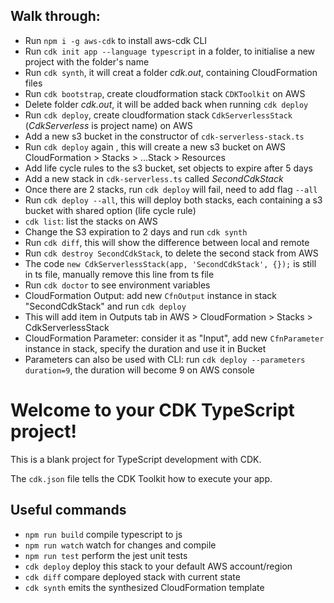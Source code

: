 ## Walk through: 
- Run `npm i -g aws-cdk` to install aws-cdk CLI
- Run `cdk init app --language typescript` in a folder, to initialise a new project with the folder's name
- Run `cdk synth`, it will creat a folder *cdk.out*, containing CloudFormation files
- Run `cdk bootstrap`, create cloudformation stack `CDKToolkit` on AWS
- Delete folder *cdk.out*, it will be added back when running `cdk deploy`
- Run `cdk deploy`, create cloudformation stack `CdkServerlessStack` (*CdkServerless* is project name) on AWS
- Add a new s3 bucket in the constructor of `cdk-serverless-stack.ts`
- Run `cdk deploy` again , this will create a new s3 bucket on AWS CloudFormation > Stacks > ...Stack > Resources
- Add life cycle rules to the s3 bucket, set objects to expire after 5 days
- Add a new stack in `cdk-serverless.ts` called *SecondCdkStack*
- Once there are 2 stacks, run `cdk deploy` will fail, need to add flag `--all`
- Run `cdk deploy --all`, this will deploy both stacks, each containing a s3 bucket with shared option (life cycle rule)
- `cdk list`: list the stacks on AWS
- Change the S3 expiration to 2 days and run `cdk synth`
- Run `cdk diff`, this will show the difference between local and remote
- Run `cdk destroy SecondCdkStack`, to delete the second stack from AWS 
- The code `new CdkServerlessStack(app, 'SecondCdkStack', {});` is still in ts file, manually remove this line from ts file
- Run `cdk doctor` to see environment variables
- CloudFormation Output: add new `CfnOutput` instance in stack "SecondCdkStack" and run `cdk deploy`
- This will add item in Outputs tab in AWS > CloudFormation > Stacks > CdkServerlessStack
- CloudFormation Parameter: consider it as "Input", add new `CfnParameter` instance in stack, specify the duration and use it in Bucket
- Parameters can also be used with CLI: run `cdk deploy --parameters duration=9`, the duration will become 9 on AWS console

# Welcome to your CDK TypeScript project!

This is a blank project for TypeScript development with CDK.

The `cdk.json` file tells the CDK Toolkit how to execute your app.

## Useful commands

 * `npm run build`   compile typescript to js
 * `npm run watch`   watch for changes and compile
 * `npm run test`    perform the jest unit tests
 * `cdk deploy`      deploy this stack to your default AWS account/region
 * `cdk diff`        compare deployed stack with current state
 * `cdk synth`       emits the synthesized CloudFormation template
